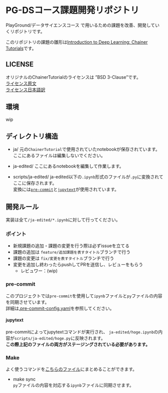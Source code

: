 # PG-DSコース課題開発リポジトリ
PlayGround/データサイエンスコース で用いるための課題を改善、開発していくリポジトリです。  

このリポジトリの課題の雛形は[Introduction to Deep Learning: Chainer Tutorials](https://tutorials.chainer.org/)です。  

## LICENSE
オリジナルのChainerTutorialのライセンスは ”BSD 3-Clause”です。  
[ライセンス原文](LICENSE)  
[ライセンス日本語訳](LICENSE-ja)

## 環境
wip

## ディレクトリ構造
- ja/
    元の`ChainerTutorial`で使用されていたnotebookが保存されています。  
    ここにあるファイルは編集しないでください。

- ja-edited/
    ここにあるnotebookを編集して作業します。  
    
- scripts/ja-edited/
    ja-edited以下の`.ipynb`形式のファイルが`.py`に変換されてここに保存されます。  
    変換には[`pre-commit`](https://pre-commit.com/)と[`jupytext`](https://jupytext.readthedocs.io/en/latest/index.html)が使用されています。

## 開発ルール
実装は全て`/ja-edited/*.ipynb`に対して行ってください。
### ポイント
- 新規課題の追加・課題の変更を行う際は必ずissueを立てる
- 課題の追加は `feature/追加課題を表すタイトル`ブランチで行う
- 課題の変更は `fix/変更を表すタイトル`ブランチで行う
- 変更を追加し終わったらpushしてPRを送信し、レビューをもらう
    - レビュワー：(wip)

### pre-commit
このプロジェクトでは`pre-commit`を使用して`ipynb`ファイルと`py`ファイルの内容を同期させています。  
詳細は[.pre-commit-config.yaml]()を参照してください。
#### jupytext
pre-commitによってjupytextコマンドが実行され、
`ja-edited/hoge.ipynb`の内容が`scripts/ja-edited/hoge.py`に反映されます。  
**この際上記のファイルの両方がステージングされている必要があります。**

### Make
よく使うコマンドを[こちらのファイル]()にまとめることができます。
- make sync  
    `py`ファイルの内容を対応する`ipynb`ファイルに同期させます。

